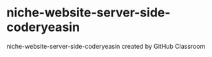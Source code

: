# niche-website-server-side-coderyeasin
niche-website-server-side-coderyeasin created by GitHub Classroom
